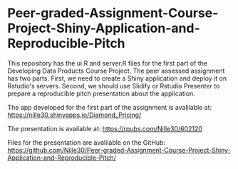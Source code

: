 # Peer-graded-Assignment-Course-Project-Shiny-Application-and-Reproducible-Pitch
This repository has the ui.R and server.R files for the first part of the Developing Data Products Course Project. The peer assessed assignment has two parts. First, we need to create a Shiny application and deploy it on Rstudio's servers. Second, we should use Slidify or Rstudio Presenter to prepare a reproducible pitch presentation about the application.

The app developed for the first part of the assignment is avalilable at: https://nille30.shinyapps.io/Diamond_Pricing/

The presentation is available at: https://rpubs.com/Nille30/602120

Files for the presentation are avalilable on the GitHub: https://github.com/Nille30/Peer-graded-Assignment-Course-Project-Shiny-Application-and-Reproducible-Pitch/

